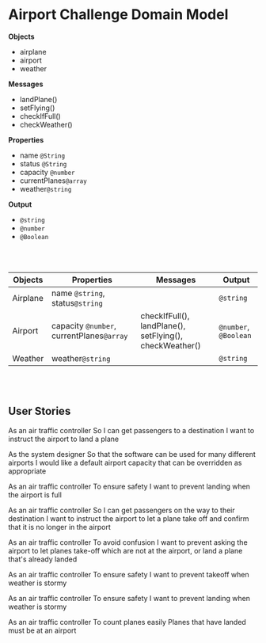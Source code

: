 # Airport Challenge Domain Model

**Objects**
- airplane
- airport
- weather
  
  

**Messages**

- landPlane()
- setFlying()
- checkIfFull()
- checkWeather()
  
**Properties**

- name `@String`
- status `@String`
- capacity `@number`
- currentPlanes`@array`
- weather`@string`  

**Output**

- `@string`
- `@number`
- `@Boolean` 
  
<br><br>

| Objects  | Properties                                | Messages                                                | Output                |
| -------- | ----------------------------------------- | ------------------------------------------------------- | --------------------- |
| Airplane | name `@string`, status`@string`           |                                                         | `@string`             |
| Airport  | capacity `@number`, currentPlanes`@array` | checkIfFull(), landPlane(), setFlying(), checkWeather() | `@number`, `@Boolean` |
| Weather  | weather`@string`                          |                                                         | `@string`             |

<br><br>

## User Stories

As an air traffic controller
So I can get passengers to a destination
I want to instruct the airport to land a plane

As the system designer
So that the software can be used for many different airports
I would like a default airport capacity that can be overridden as appropriate

As an air traffic controller
To ensure safety
I want to prevent landing when the airport is full

As an air traffic controller
So I can get passengers on the way to their destination
I want to instruct the airport to let a plane take off and confirm that it is no longer in the airport

As an air traffic controller
To avoid confusion
I want to prevent asking the airport to let planes take-off which are not at the airport, or land a plane that's already landed

As an air traffic controller
To ensure safety
I want to prevent takeoff when weather is stormy

As an air traffic controller
To ensure safety
I want to prevent landing when weather is stormy

As an air traffic controller
To count planes easily
Planes that have landed must be at an airport
